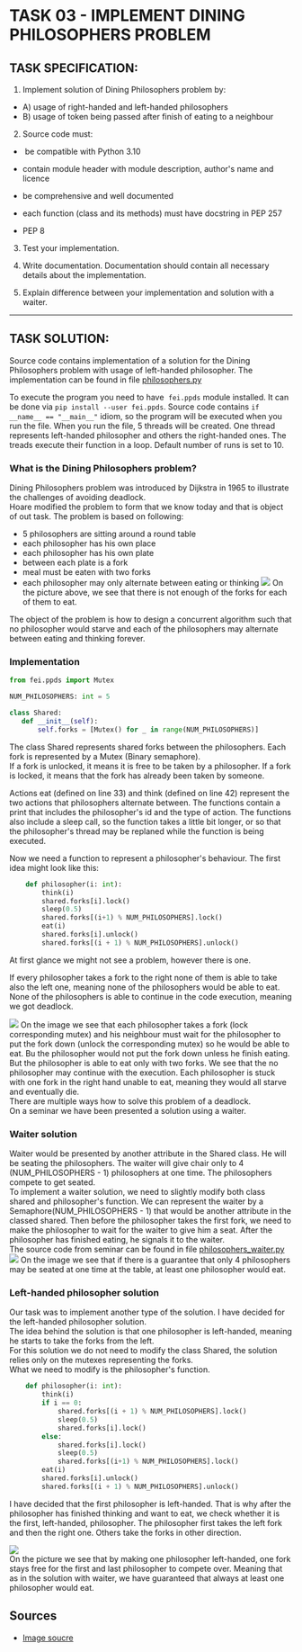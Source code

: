 # TASK 03 - IMPLEMENT DINING PHILOSOPHERS PROBLEM

## TASK SPECIFICATION:

1. Implement solution of Dining Philosophers problem by:
  - A) usage of right-handed and left-handed philosophers
  - B) usage of token being passed after finish of eating to a neighbour
2. Source code must:   
  
  -  be compatible with Python 3.10
    
  - contain module header with module description, author's name and licence
    
  - be comprehensive and well documented
    
  - each function (class and its methods) must have docstring in PEP 257
    
  - PEP 8
    
3. Test your implementation.
  
4. Write documentation. Documentation should contain all necessary details about the implementation.
  
5. Explain difference between your implementation and solution with a waiter.
  

---

## TASK SOLUTION:

Source code contains implementation of a solution for the Dining Philosophers problem with usage of left-handed philosopher. The implementation can be found in file [philosophers.py](https://github.com/AlzbetaFekiacova/Fekiacova_105061_feippds/blob/03/philosphers.py)

To execute the program you need to have  `fei.ppds` module installed. It can be done via `pip install --user fei.ppds`. Source code contains `if __name__ == "__main__"` idiom, so the program will be executed when you run the file. When you run the file, 5 threads will be created. One thread represents left-handed philosopher and others the right-handed ones. The treads execute their function in a loop. Default number of runs is set to 10.

### What is the Dining Philosophers problem?

Dining Philosophers problem was introduced by Dijkstra in 1965 to illustrate the challenges of avoiding deadlock.  
Hoare modified the problem to form that we know today and that is object of out task. The problem is based on following:

- 5 philosophers are sitting around a round table
- each philosopher has his own place
- each philosopher has his own plate
- between each plate is a fork
- meal must be eaten with two forks
- each philosopher may only alternate between eating or thinking
![](problem_img.png)
On the picture above, we see that there is not enough of the forks for each of them to eat.

The object of the problem is how to design a concurrent algorithm such that no philosopher would starve and each of the philosophers may alternate between eating and thinking forever.

### Implementation
```python
from fei.ppds import Mutex  

NUM_PHILOSOPHERS: int = 5  

class Shared:  
   def __init__(self):       
       self.forks = [Mutex() for _ in range(NUM_PHILOSOPHERS)]  
```

The class Shared represents shared forks between the philosophers. Each fork is represented by a Mutex (Binary semaphore).  
If a fork is unlocked, it means it is free to be taken by a philosopher. If a fork is locked, it means that the fork has already been taken by someone.

Actions eat (defined on line 33) and think (defined on line 42) represent the two actions that philosophers alternate between. The functions contain a print that includes the philosopher's id and the type of action. The functions also include a sleep call, so the function takes a little bit longer, or so that the philosopher's thread may be replaned while the function is being executed.

Now we need a function to represent a philosopher's behaviour. The first idea might look like this:

```python
    def philosopher(i: int):        
        think(i)  
        shared.forks[i].lock()        
        sleep(0.5)        
        shared.forks[(i+1) % NUM_PHILOSOPHERS].lock()        
        eat(i)        
        shared.forks[i].unlock()        
        shared.forks[(i + 1) % NUM_PHILOSOPHERS].unlock()  
```

At first glance we might not see a problem, however there is one.

If every philosopher takes a fork to the right none of them is able to take also the left one, meaning none of the philosophers would be able to eat. None of the philosophers is able to continue in the code execution, meaning we got deadlock.

![](problem_img_deadlock.png)
On the image we see that each philosopher takes a fork (lock corresponding mutex) and his neighbour must wait for the philosopher to put the fork down (unlock the corresponding mutex) so he would be able to eat. Bu the philosopher would not put the fork down unless he finish eating. But the philosopher is able to eat only with two forks. We see that the no philosopher may continue with the execution. Each philosopher is stuck with one fork in the right hand unable to eat, meaning they would all starve and eventually die.  
There are multiple ways how to solve this problem of a deadlock.  
On a seminar we have been presented a solution using a waiter.

### Waiter solution

Waiter would be presented by another attribute in the Shared class. He will be seating the philosophers. The waiter will give chair only to 4 (NUM_PHILOSOPHERS - 1) philosophers at one time. The philosophers compete to get seated.  
To implement a waiter solution, we need to slightly modify both class shared and philosopher's function. We can represent the waiter by a Semaphore(NUM_PHILOSOPHERS - 1) that would be another attribute in the classed shared. Then before the philosopher takes the first fork, we need to make the philosopher to wait for the waiter to give him a seat. After the philosopher has finished eating, he signals it to the waiter.  
The source code from seminar can be found in file [philosophers_waiter.py](https://github.com/AlzbetaFekiacova/Fekiacova_105061_feippds/blob/03/philosophers_waiter.py)  
![](problem_waiter_img.png)
On the image we see that if there is a guarantee that only 4 philosophers may be seated at one time at the table, at least one philosopher would eat.

### Left-handed philosopher solution

Our task was to implement another type of the solution. I have decided for the left-handed philosopher solution.  
The idea behind the solution is that one philosopher is left-handed, meaning he starts to take the forks from the left.  
For this solution we do not need to modify the class Shared, the solution relies only on the mutexes representing the forks.  
What we need to modify is the philosopher's function.

```python
    def philosopher(i: int):       
        think(i)  
        if i == 0:            
            shared.forks[(i + 1) % NUM_PHILOSOPHERS].lock()            
            sleep(0.5)            
            shared.forks[i].lock()        
        else:            
            shared.forks[i].lock()            
            sleep(0.5)            
            shared.forks[(i+1) % NUM_PHILOSOPHERS].lock()        
        eat(i)        
        shared.forks[i].unlock()        
        shared.forks[(i + 1) % NUM_PHILOSOPHERS].unlock()
```

I have decided that the first philosopher is left-handed. That is why after the philosopher has finished thinking and want to eat, we check whether it is the first, left-handed, philosopher. The philosopher first takes the left fork and then the right one. Others take the forks in other direction.

![](problem_lef-handed_img.png)  
On the picture we see that by making one philosopher left-handed, one fork stays free for the first and last philosopher to compete over. Meaning that as in the solution with waiter, we have guaranteed that always at least one philosopher would eat.

## Sources

- [Image soucre](https://commons.wikimedia.org/w/index.php?curid=56559)
